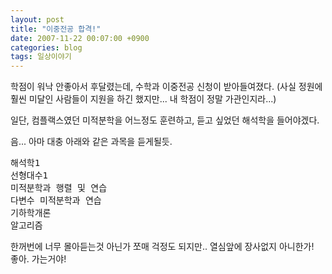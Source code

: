 ```yaml
---
layout: post
title: "이중전공 합격!"
date: 2007-11-22 00:07:00 +0900
categories: blog
tags: 일상이야기
---
```


학점이 워낙 안좋아서 후달렸는데, 수학과 이중전공 신청이 받아들여졌다. (사실 정원에 훨씬 미달인 사람들이 지원을 하긴 했지만... 내 학점이 정말 가관인지라...)

일단, 컴플랙스였던 미적분학을 어느정도 훈련하고, 듣고 싶었던 해석학을 들어야겠다.

음... 아마 대충 아래와 같은 과목을 듣게될듯.

<div class="panel"><pre>
해석학1
선형대수1
미적분학과 행렬 및 연습
다변수 미적분학과 연습
기하학개론
알고리즘
</pre></div>

한꺼번에 너무 몰아듣는것 아닌가 쪼매 걱정도 되지만.. 열심앞에 장사없지 아니한가! <br/>
좋아. 가는거야!

